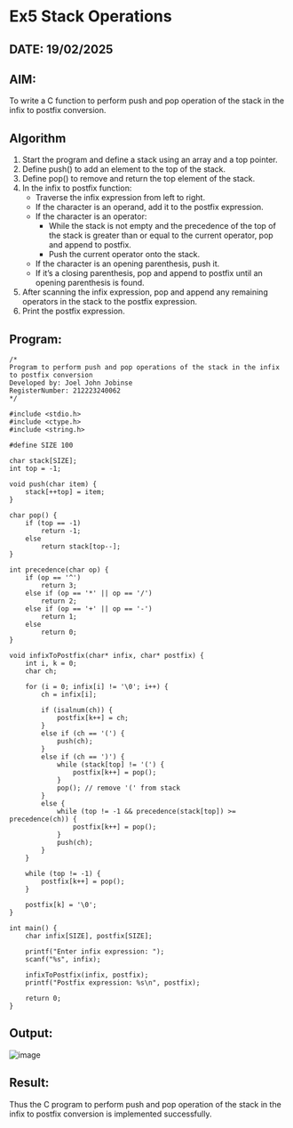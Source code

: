 # Ex5 Stack Operations
## DATE: 19/02/2025
## AIM:
To write a C function to perform push and pop operation of the stack in the infix to postfix conversion.

## Algorithm
1. Start the program and define a stack using an array and a top pointer.
2. Define push() to add an element to the top of the stack.
3. Define pop() to remove and return the top element of the stack.
4. In the infix to postfix function:
   - Traverse the infix expression from left to right.
   - If the character is an operand, add it to the postfix expression.
   - If the character is an operator:
     - While the stack is not empty and the precedence of the top of the stack is greater than or equal to the current operator, pop and append to postfix.
     - Push the current operator onto the stack.
   - If the character is an opening parenthesis, push it.
   - If it’s a closing parenthesis, pop and append to postfix until an opening parenthesis is found.
5. After scanning the infix expression, pop and append any remaining operators in the stack to the postfix expression.
6. Print the postfix expression.

## Program:
```
/*
Program to perform push and pop operations of the stack in the infix to postfix conversion
Developed by: Joel John Jobinse
RegisterNumber: 212223240062
*/

#include <stdio.h>
#include <ctype.h>
#include <string.h>

#define SIZE 100

char stack[SIZE];
int top = -1;

void push(char item) {
    stack[++top] = item;
}

char pop() {
    if (top == -1)
        return -1;
    else
        return stack[top--];
}

int precedence(char op) {
    if (op == '^')
        return 3;
    else if (op == '*' || op == '/')
        return 2;
    else if (op == '+' || op == '-')
        return 1;
    else
        return 0;
}

void infixToPostfix(char* infix, char* postfix) {
    int i, k = 0;
    char ch;

    for (i = 0; infix[i] != '\0'; i++) {
        ch = infix[i];

        if (isalnum(ch)) {
            postfix[k++] = ch;
        }
        else if (ch == '(') {
            push(ch);
        }
        else if (ch == ')') {
            while (stack[top] != '(') {
                postfix[k++] = pop();
            }
            pop(); // remove '(' from stack
        }
        else {
            while (top != -1 && precedence(stack[top]) >= precedence(ch)) {
                postfix[k++] = pop();
            }
            push(ch);
        }
    }

    while (top != -1) {
        postfix[k++] = pop();
    }

    postfix[k] = '\0';
}

int main() {
    char infix[SIZE], postfix[SIZE];

    printf("Enter infix expression: ");
    scanf("%s", infix);

    infixToPostfix(infix, postfix);
    printf("Postfix expression: %s\n", postfix);

    return 0;
}
```

## Output:
![image](https://github.com/user-attachments/assets/eae68321-54a9-4779-b84e-f6545ce0efc1)

## Result:
Thus the C program to perform push and pop operation of the stack in the infix to postfix conversion is implemented successfully.
